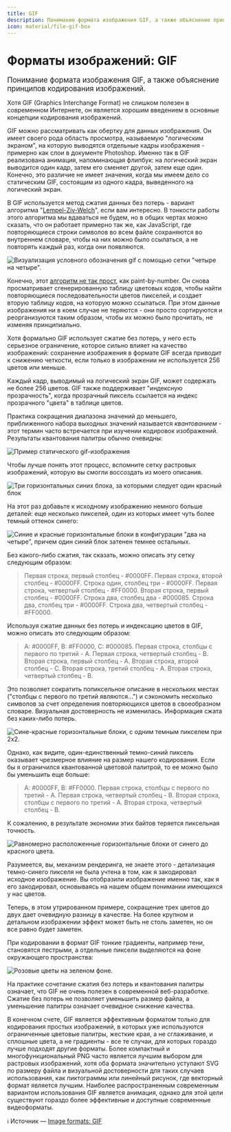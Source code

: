 ```yaml
---
title: GIF
description: Понимание формата изображения GIF, а также объяснение принципов кодирования изображений.
icon: material/file-gif-box
---
```


# Форматы изображений: GIF

<big>Понимание формата изображения GIF, а также объяснение принципов кодирования изображений.</big>

Хотя GIF (Graphics Interchange Format) не слишком полезен в современном Интернете, он является хорошим введением в основные концепции кодирования изображений.

GIF можно рассматривать как обертку для данных изображения. Он имеет своего рода область просмотра, называемую "логическим экраном", на которую выводятся отдельные кадры изображения - примерно как слои в документе Photoshop. Именно так в GIF реализована анимация, напоминающая флипбук: на логический экран выводится один кадр, затем его сменяет другой, затем еще один. Конечно, это различие не имеет значения, когда мы имеем дело со статическим GIF, состоящим из одного кадра, выведенного на логический экран.

В GIF используется метод сжатия данных без потерь - вариант алгоритма "[Lempel-Ziv-Welch](https://ru.wikipedia.org/wiki/%D0%90%D0%BB%D0%B3%D0%BE%D1%80%D0%B8%D1%82%D0%BC_%D0%9B%D0%B5%D0%BC%D0%BF%D0%B5%D0%BB%D1%8F_%E2%80%94_%D0%97%D0%B8%D0%B2%D0%B0_%E2%80%94_%D0%92%D0%B5%D0%BB%D1%87%D0%B0)", если вам интересно. В тонкости работы этого алгоритма мы вдаваться не будем, но в общих чертах можно сказать, что он работает примерно так же, как JavaScript, где повторяющиеся строки символов во всем файле сохраняются во внутреннем словаре, чтобы на них можно было ссылаться, а не повторять каждый раз, когда они появляются.

![Визуализация условного обозначения gif с помощью сетки "четыре на четыре".](gif-1.png)

Конечно, этот [алгоритм не так прост](https://giflib.sourceforge.net/whatsinagif/lzw_image_data.html), как paint-by-number. Он снова просматривает сгенерированную таблицу цветовых кодов, чтобы найти повторяющиеся последовательности цветов пикселей, и создает вторую таблицу кодов, на которую можно ссылаться. При этом данные изображения ни в коем случае не теряются - они просто сортируются и реорганизуются таким образом, чтобы их можно было прочитать, не изменяя принципиально.

Хотя формально GIF использует сжатие без потерь, у него есть серьезное ограничение, которое сильно влияет на качество изображений: сохранение изображения в формате GIF всегда приводит к снижению четкости, если только в изображении не используется 256 цветов или меньше.

Каждый кадр, выводимый на логический экран GIF, может содержать не более 256 цветов. GIF также поддерживает "индексную прозрачность", когда прозрачный пиксель ссылается на индекс прозрачного "цвета" в таблице цветов.

Практика сокращения диапазона значений до меньшего, приближенного набора выходных значений называется _квантованием_ - этот термин часто встречается при изучении кодировок изображений. Результаты квантования палитры обычно очевидны:

![Пример статического gif-изображения](gif-2.png)

Чтобы лучше понять этот процесс, вспомните сетку растровых изображений, которую вы смогли воссоздать из моего описания.

![Три горизонтальных синих блока, за которыми следует один красный блок](gif-3.png)

На этот раз добавьте к исходному изображению немного больше деталей: еще несколько пикселей, один из которых имеет чуть более темный оттенок синего:

![Синие и красные горизонтальные блоки в конфигурации "два на четыре", причем один синий блок затенен темнее остальных.](gif-4.png)

Без какого-либо сжатия, так сказать, можно описать эту сетку следующим образом:

> Первая строка, первый столбец - #0000FF. Первая строка, второй столбец - #0000FF. Строка один, столбец три - #0000FF. Первая строка, четвертый столбец - #FF0000. Вторая строка, первый столбец - #0000FF. Строка два, столбец два - #000085. Строка два, столбец три - #0000FF. Строка два, четвертый столбец - #FF0000.

Используя сжатие данных без потерь и индексацию цветов в GIF, можно описать это следующим образом:

> A: #0000FF, B: #FF0000, C: #000085. Первая строка, столбцы с первого по третий - A. Первая строка, четвертый столбец - B. Вторая строка, первый столбец - A. Вторая строка, второй столбец - C. Вторая строка, третий столбец - A. Вторая строка, четвертый столбец - B.

Это позволяет сократить попиксельное описание в нескольких местах ("столбцы с первого по третий являются...") и сэкономить несколько символов за счет определения повторяющихся цветов в своеобразном словаре. Визуальная достоверность не изменилась. Информация сжата без каких-либо потерь.

![Сине-красные горизонтальные блоки, с одним темным пикселем при 2x2.](gif-5.png)

Однако, как видите, один-единственный темно-синий пиксель оказывает чрезмерное влияние на размер нашего кодирования. Если бы я ограничился квантованной цветовой палитрой, то ее можно было бы уменьшить еще больше:

> A: #0000FF, B: #FF0000. Первая строка, столбцы с первого по третий - A. Первая строка, четвертый столбец - B. Вторая строка, столбцы с первого по третий - A. Вторая строка, четвертый столбец - B.

К сожалению, в результате экономии этих байтов теряется пиксельная точность.

![Равномерно расположенные горизонтальные блоки от синего до красного цвета.](gif-6.png)

Разумеется, вы, механизм рендеринга, не знаете этого - детализация темно-синего пикселя не была учтена в том, как я закодировал исходное изображение. Вы отобразили изображение именно так, как я его закодировал, основываясь на нашем общем понимании имеющихся у нас цветов.

Теперь, в этом утрированном примере, сокращение трех цветов до двух дает очевидную разницу в качестве. На более крупном и детальном изображении эффект может быть не столь заметен, но он все равно будет заметен.

При кодировании в формат GIF тонкие градиенты, например тени, становятся пестрыми, а отдельные пиксели выделяются на фоне окружающего пространства:

![Розовые цветы на зеленом фоне.](gif-7.png)

На практике сочетание сжатия без потерь и квантования палитры означает, что GIF не очень полезен в современной веб-разработке. Сжатие без потерь не позволяет уменьшить размер файла, а уменьшение палитры означает очевидное снижение качества.

В конечном счете, GIF является эффективным форматом только для кодирования простых изображений, в которых уже используются ограниченные цветовые палитры, жесткие края, а не сглаживание, и сплошные цвета, а не градиенты - все те случаи, для которых гораздо лучше подходят другие форматы. Более компактный и многофункциональный PNG часто является лучшим выбором для растровых изображений, хотя оба формата значительно уступают SVG по размеру файла и визуальной достоверности для таких случаев использования, как пиктограммы или линейный рисунок, где векторный формат является лучшим. Наиболее распространенным современным вариантом использования GIF является анимация, однако для этой цели существуют гораздо более эффективные и доступные современные видеоформаты.

:information_source: Источник &mdash; [Image formats: GIF](https://web.dev/learn/images/gif/)
